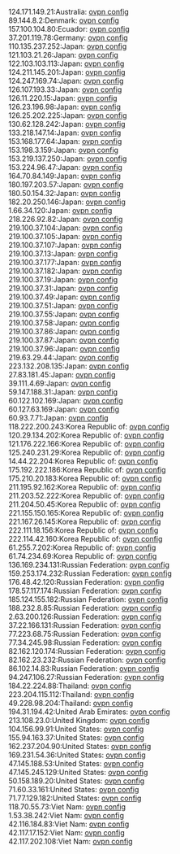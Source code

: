 124.171.149.21:Australia: [ovpn config](vpn/124_171_149_21.ovpn)  
89.144.8.2:Denmark: [ovpn config](vpn/89_144_8_2.ovpn)  
157.100.104.80:Ecuador: [ovpn config](vpn/157_100_104_80.ovpn)  
37.201.119.78:Germany: [ovpn config](vpn/37_201_119_78.ovpn)  
110.135.237.252:Japan: [ovpn config](vpn/110_135_237_252.ovpn)  
121.103.21.26:Japan: [ovpn config](vpn/121_103_21_26.ovpn)  
122.103.103.113:Japan: [ovpn config](vpn/122_103_103_113.ovpn)  
124.211.145.201:Japan: [ovpn config](vpn/124_211_145_201.ovpn)  
124.247.169.74:Japan: [ovpn config](vpn/124_247_169_74.ovpn)  
126.107.193.33:Japan: [ovpn config](vpn/126_107_193_33.ovpn)  
126.11.220.15:Japan: [ovpn config](vpn/126_11_220_15.ovpn)  
126.23.196.98:Japan: [ovpn config](vpn/126_23_196_98.ovpn)  
126.25.202.225:Japan: [ovpn config](vpn/126_25_202_225.ovpn)  
130.62.128.242:Japan: [ovpn config](vpn/130_62_128_242.ovpn)  
133.218.147.14:Japan: [ovpn config](vpn/133_218_147_14.ovpn)  
153.168.177.64:Japan: [ovpn config](vpn/153_168_177_64.ovpn)  
153.198.3.159:Japan: [ovpn config](vpn/153_198_3_159.ovpn)  
153.219.137.250:Japan: [ovpn config](vpn/153_219_137_250.ovpn)  
153.224.96.47:Japan: [ovpn config](vpn/153_224_96_47.ovpn)  
164.70.84.149:Japan: [ovpn config](vpn/164_70_84_149.ovpn)  
180.197.203.57:Japan: [ovpn config](vpn/180_197_203_57.ovpn)  
180.50.154.32:Japan: [ovpn config](vpn/180_50_154_32.ovpn)  
182.20.250.146:Japan: [ovpn config](vpn/182_20_250_146.ovpn)  
1.66.34.120:Japan: [ovpn config](vpn/1_66_34_120.ovpn)  
218.226.92.82:Japan: [ovpn config](vpn/218_226_92_82.ovpn)  
219.100.37.104:Japan: [ovpn config](vpn/219_100_37_104.ovpn)  
219.100.37.105:Japan: [ovpn config](vpn/219_100_37_105.ovpn)  
219.100.37.107:Japan: [ovpn config](vpn/219_100_37_107.ovpn)  
219.100.37.13:Japan: [ovpn config](vpn/219_100_37_13.ovpn)  
219.100.37.177:Japan: [ovpn config](vpn/219_100_37_177.ovpn)  
219.100.37.182:Japan: [ovpn config](vpn/219_100_37_182.ovpn)  
219.100.37.19:Japan: [ovpn config](vpn/219_100_37_19.ovpn)  
219.100.37.31:Japan: [ovpn config](vpn/219_100_37_31.ovpn)  
219.100.37.49:Japan: [ovpn config](vpn/219_100_37_49.ovpn)  
219.100.37.51:Japan: [ovpn config](vpn/219_100_37_51.ovpn)  
219.100.37.55:Japan: [ovpn config](vpn/219_100_37_55.ovpn)  
219.100.37.58:Japan: [ovpn config](vpn/219_100_37_58.ovpn)  
219.100.37.86:Japan: [ovpn config](vpn/219_100_37_86.ovpn)  
219.100.37.87:Japan: [ovpn config](vpn/219_100_37_87.ovpn)  
219.100.37.96:Japan: [ovpn config](vpn/219_100_37_96.ovpn)  
219.63.29.44:Japan: [ovpn config](vpn/219_63_29_44.ovpn)  
223.132.208.135:Japan: [ovpn config](vpn/223_132_208_135.ovpn)  
27.83.181.45:Japan: [ovpn config](vpn/27_83_181_45.ovpn)  
39.111.4.69:Japan: [ovpn config](vpn/39_111_4_69.ovpn)  
59.147.188.31:Japan: [ovpn config](vpn/59_147_188_31.ovpn)  
60.122.102.169:Japan: [ovpn config](vpn/60_122_102_169.ovpn)  
60.127.63.169:Japan: [ovpn config](vpn/60_127_63_169.ovpn)  
60.93.7.71:Japan: [ovpn config](vpn/60_93_7_71.ovpn)  
118.222.200.243:Korea Republic of: [ovpn config](vpn/118_222_200_243.ovpn)  
120.29.134.202:Korea Republic of: [ovpn config](vpn/120_29_134_202.ovpn)  
121.176.222.166:Korea Republic of: [ovpn config](vpn/121_176_222_166.ovpn)  
125.240.231.29:Korea Republic of: [ovpn config](vpn/125_240_231_29.ovpn)  
14.44.22.204:Korea Republic of: [ovpn config](vpn/14_44_22_204.ovpn)  
175.192.222.186:Korea Republic of: [ovpn config](vpn/175_192_222_186.ovpn)  
175.210.20.183:Korea Republic of: [ovpn config](vpn/175_210_20_183.ovpn)  
211.195.92.162:Korea Republic of: [ovpn config](vpn/211_195_92_162.ovpn)  
211.203.52.222:Korea Republic of: [ovpn config](vpn/211_203_52_222.ovpn)  
211.204.50.45:Korea Republic of: [ovpn config](vpn/211_204_50_45.ovpn)  
221.155.150.165:Korea Republic of: [ovpn config](vpn/221_155_150_165.ovpn)  
221.167.26.145:Korea Republic of: [ovpn config](vpn/221_167_26_145.ovpn)  
222.111.18.156:Korea Republic of: [ovpn config](vpn/222_111_18_156.ovpn)  
222.114.42.160:Korea Republic of: [ovpn config](vpn/222_114_42_160.ovpn)  
61.255.7.202:Korea Republic of: [ovpn config](vpn/61_255_7_202.ovpn)  
61.74.234.69:Korea Republic of: [ovpn config](vpn/61_74_234_69.ovpn)  
136.169.234.131:Russian Federation: [ovpn config](vpn/136_169_234_131.ovpn)  
159.253.174.232:Russian Federation: [ovpn config](vpn/159_253_174_232.ovpn)  
176.48.42.120:Russian Federation: [ovpn config](vpn/176_48_42_120.ovpn)  
178.57.117.174:Russian Federation: [ovpn config](vpn/178_57_117_174.ovpn)  
185.124.155.182:Russian Federation: [ovpn config](vpn/185_124_155_182.ovpn)  
188.232.8.85:Russian Federation: [ovpn config](vpn/188_232_8_85.ovpn)  
2.63.200.126:Russian Federation: [ovpn config](vpn/2_63_200_126.ovpn)  
37.22.166.131:Russian Federation: [ovpn config](vpn/37_22_166_131.ovpn)  
77.223.68.75:Russian Federation: [ovpn config](vpn/77_223_68_75.ovpn)  
77.34.245.98:Russian Federation: [ovpn config](vpn/77_34_245_98.ovpn)  
82.162.120.174:Russian Federation: [ovpn config](vpn/82_162_120_174.ovpn)  
82.162.23.232:Russian Federation: [ovpn config](vpn/82_162_23_232.ovpn)  
86.102.14.83:Russian Federation: [ovpn config](vpn/86_102_14_83.ovpn)  
94.247.106.27:Russian Federation: [ovpn config](vpn/94_247_106_27.ovpn)  
184.22.224.88:Thailand: [ovpn config](vpn/184_22_224_88.ovpn)  
223.204.115.112:Thailand: [ovpn config](vpn/223_204_115_112.ovpn)  
49.228.98.204:Thailand: [ovpn config](vpn/49_228_98_204.ovpn)  
194.31.194.42:United Arab Emirates: [ovpn config](vpn/194_31_194_42.ovpn)  
213.108.23.0:United Kingdom: [ovpn config](vpn/213_108_23_0.ovpn)  
104.156.99.91:United States: [ovpn config](vpn/104_156_99_91.ovpn)  
155.94.163.37:United States: [ovpn config](vpn/155_94_163_37.ovpn)  
162.237.204.90:United States: [ovpn config](vpn/162_237_204_90.ovpn)  
169.231.54.36:United States: [ovpn config](vpn/169_231_54_36.ovpn)  
47.145.188.53:United States: [ovpn config](vpn/47_145_188_53.ovpn)  
47.145.245.129:United States: [ovpn config](vpn/47_145_245_129.ovpn)  
50.158.189.20:United States: [ovpn config](vpn/50_158_189_20.ovpn)  
71.60.33.161:United States: [ovpn config](vpn/71_60_33_161.ovpn)  
71.77.129.182:United States: [ovpn config](vpn/71_77_129_182.ovpn)  
118.70.55.73:Viet Nam: [ovpn config](vpn/118_70_55_73.ovpn)  
1.53.38.242:Viet Nam: [ovpn config](vpn/1_53_38_242.ovpn)  
42.116.184.83:Viet Nam: [ovpn config](vpn/42_116_184_83.ovpn)  
42.117.17.152:Viet Nam: [ovpn config](vpn/42_117_17_152.ovpn)  
42.117.202.108:Viet Nam: [ovpn config](vpn/42_117_202_108.ovpn)  
